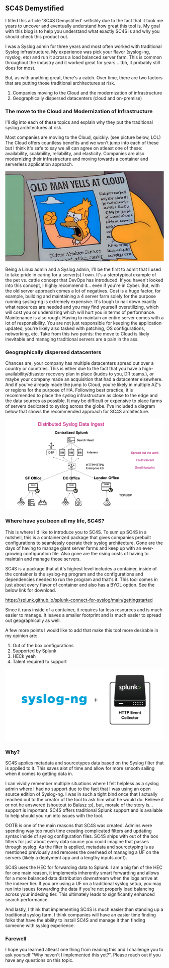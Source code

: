 ## SC4S Demystified

I titled this article 'SC4S Demystified' selfishly due to the fact that it took me years to uncover and eventually understand how great this tool is. My goal with this blog is to help you understand what exactly SC4S is and why you should check this product out.

I was a Syslog admin for three years and most often worked with traditional Syslog infrastructure. My experience was pick your flavor (syslog-ng, rsyslog, etc) and run it across a load balanced server farm. This is common throughout the industry and it worked great for years... tbh, it probably still does for most. 

But, as with anything great, there's a catch. Over time, there are two factors that are putting those traditional architectures at risk.

1. Companies moving to the Cloud and the modernization of infrastructure
2. Geographically dispersed datacenters (cloud and on-premise) 

### The move to the Cloud and Modernization of Infrastructure
I'll dig into each of these topics and explain why they put the traditional syslog architectures at risk.

Most companies are moving to the Cloud, quickly. (see picture below, LOL) The Cloud offers countless benefits and we won't jump into each of these but I think it's safe to say we all can agree on atleast one of these: availability, scalability, reliability, and elasticity. Companies are also modernizing their infrastructure and moving towards a container and serverless application approach.

![Family Pic](/docs/assets/clo.png)

Being a Linux admin and a Syslog admin, I'll be the first to admit that I used to take pride in caring for a server(s) I own. It's a sterotypical example of the pet vs. cattle concept that DevOps has introduced. If you haven't looked into this concept, I highly recommend it... even if you're in Cyber. But, with the old server approach comes a lot of negatives. Cost is a huge factor, for example, building and maintaining a 4 server farm solely for the purpose running syslog-ng is extremely expensive. It's tough to nail down exactly what resources are needed and you may find yourself overutilizing, which will cost you or undersizing which will hurt you in terms of performance. Maintenance is also rough. Having to maintain an entire server comes with a lot of responsibility. You are not just responsible for keeping the application updated, you're likely also tasked with patching, OS configurations, networking, etc. Take from this two points: the move to Cloud is likely inevitable and managing traditional servers are a pain in the ass.

### Geographically dispersed datacenters
Chances are, your company has multiple datacenters spread out over a country or countries. This is either due to the fact that you have a high-availability/disaster recovery plan in place (kudos to you, DR teams.), or maybe your company made an acquisition that had a datacenter elsewhere. And if you've already made the jump to Cloud, you're likely in multiple AZ's or regions for the purpose of HA. Following best practice, it is recommended to place the syslog infrastructure as close to the edge and the data sources as possible. It may be difficult or expensive to place farms of servers dedicated to syslog across the globe. I've included a diagram below that shows the recommended approach for SC4S architecture.

![Family Pic](/docs/assets/diagram.png)


### Where have you been all my life, SC4S?

This is where I'd like to introduce you to SC4S. To sum up SC4S in a nutshell, this is a containerized package that gives companies prebuilt configurations to seamlessly operate their syslog architecture. Gone are the days of having to manage giant server farms and keep up with an ever-growing configuration file. Also gone are the rising costs of having to maintain and manage those servers.

SC4S is a package that at it's highest level includes a container, inside of the container is the syslog-ng program and the configurations and dependencies needed to run the program and that's it. This tool comes in just about every flavor of container and also has a BYOL option. See the below link for download.

https://splunk.github.io/splunk-connect-for-syslog/main/gettingstarted

Since it runs inside of a container, it requires far less resources and is much easier to manage. It leaves a smaller footprint and is much easier to spread out geographically as well.

A few more points I would like to add that make this tool more desirable in my opinion are:
1. Out of the box configurations
2. Supported by Splunk
3. HECk yeah
4. Talent required to support

![Family Pic](/docs/assets/hec.png)


### Why?
SC4S applies metadata and sourcetypes data based on the Syslog filter that is applied to it. This saves alot of time and allow for more smooth sailing when it comes to getting data in.

I can vividly remember multiple situations where I felt helpless as a syslog admin where I had no support due to the fact that I was using an open source edition of Syslog-ng. I was in such a tight bind once that I actually reached out to the creator of the tool to ask him what he would do. Believe it or not he answered (shoutout to Balasz :p), but, morale of the story is... support is important. SC4S offers traditional Splunk support and is available to help should you run into issues with the tool.

OOTB is one of the main reasons that SC4S was created. Admins were spending way too much time creating complicated filters and updating syntax inside of syslog configuration files. SC4S ships with out of the box filters for just about every data source you could imagine that passes through syslog. As the filter is applied, metadata and sourcetyping is as mentioned previously and removes the overhead of managing a UF on the servers (likely a deplyment app and a lengthy inputs.conf).

SC4S uses the HEC for forwarding data to Splunk. I am a big fan of the HEC for one main reason, it implements inherently smart forwarding and allows for a more balanced data distribution downstream when the logs arrive at the indexer tier. If you are using a UF on a traditional syslog setup, you may run into issues forwarding the data if you're not properly load balancing across your indexing tier. This ultimately leads to significantly enhanced search performance.

And lastly, I think that implementing SC4S is much easier than standing up a traditional syslog farm. I think companies will have an easier time finding folks that have the ability to install SC4S and manage it than finding someone with syslog experience. 


### Farewell
I hope you learned atleast one thing from reading this and I challenge you to ask yourself "Why haven't I implemented this yet?". Please reach out if you have any questions on this topic.

